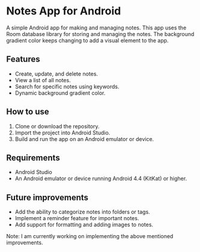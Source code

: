 #  Notes App for Android

A simple Android app for making and managing notes. This app uses the Room database library for storing and managing the notes. The background gradient color keeps changing to add a visual element to the app.

## Features

- Create, update, and delete notes.
- View a list of all notes.
- Search for specific notes using keywords.
- Dynamic background gradient color.

## How to use

1. Clone or download the repository.
2. Import the project into Android Studio.
3. Build and run the app on an Android emulator or device.

## Requirements

- Android Studio
- An Android emulator or device running Android 4.4 (KitKat) or higher.

## Future improvements

- Add the ability to categorize notes into folders or tags.
- Implement a reminder feature for important notes.
- Add support for formatting and adding images to notes.

Note: I am currently working on implementing the above mentioned improvements.

